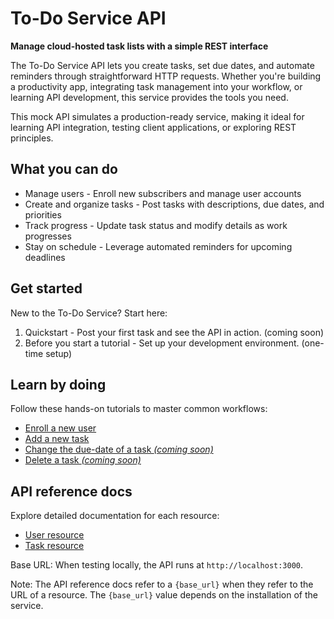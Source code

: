 # To-Do Service API

**Manage cloud-hosted task lists with a simple REST interface**

The To-Do Service API lets you create tasks, set due dates, and automate reminders through straightforward HTTP requests. Whether you're building a productivity app, integrating task management into your workflow, or learning API development, this service provides the tools you need.

This mock API simulates a production-ready service, making it ideal for learning API integration, testing client applications, or exploring REST principles.

## What you can do

- Manage users - Enroll new subscribers and manage user accounts
- Create and organize tasks - Post tasks with descriptions, due dates, and priorities
- Track progress - Update task status and modify details as work progresses
- Stay on schedule - Leverage automated reminders for upcoming deadlines

## Get started

New to the To-Do Service? Start here:

1. Quickstart - Post your first task and see the API in action. (coming soon)
2. Before you start a tutorial - Set up your development environment. (one-time setup)

## Learn by doing

Follow these hands-on tutorials to master common workflows:

* [Enroll a new user](tutorials/enroll-a-new-user.md)
* [Add a new task](tutorials/add-a-new-task.md)
* [Change the due-date of a task _(coming soon)_](#tutorials)
* [Delete a task _(coming soon)_](#tutorials)

## API reference docs

Explore detailed documentation for each resource:

* [User resource](api/user.md)
* [Task resource](api/task.md)

Base URL: When testing locally, the API runs at `http://localhost:3000`.

Note: The API reference docs refer to a `{base_url}` when they
refer to the URL of a resource. The `{base_url}` value depends
on the installation of the service.